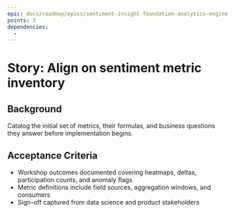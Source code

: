 ```yaml
---
epic: docs/roadmap/epics/sentiment-insight-foundation-analytics-engine.md
points: 3
dependencies:
  -
---
```

# Story: Align on sentiment metric inventory

## Background
Catalog the initial set of metrics, their formulas, and business questions they answer before implementation begins.

## Acceptance Criteria
- Workshop outcomes documented covering heatmaps, deltas, participation counts, and anomaly flags
- Metric definitions include field sources, aggregation windows, and consumers
- Sign-off captured from data science and product stakeholders
